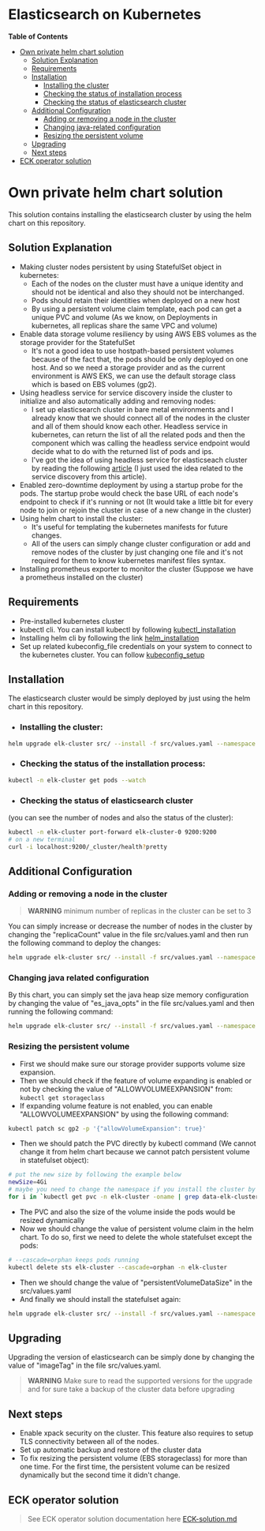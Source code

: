 # Elasticsearch on Kubernetes

**Table of Contents**
- [Own private helm chart solution](#own-private-helm-chart-solution)
  - [Solution Explanation](#solution-explanation)
  - [Requirements](#requirements)
  - [Installation](#Installation)
    - [Installing the cluster](#installing-the-cluster)
    - [Checking the status of installation process](#checking-the-status-of-installation-process)
    - [Checking the status of elasticsearch cluster](#checking-the-status-of-elasticsearch-cluster)
  - [Additional Configuration](#additional-configuration)
    - [Adding or removing a node in the cluster](#adding-or-removing-a-node-in-the-cluster)
    - [Changing java-related configuration](#changing-java-related-configuration)
    - [Resizing the persistent volume](#resizing-the-persistent-volume)
  - [Upgrading](#upgrading)
  - [Next steps](#next-steps)
- [ECK operator solution](#eck-operator-solution)
# Own private helm chart solution
This solution contains installing the elasticsearch cluster by using the helm chart on this repository.
## Solution Explanation

* Making cluster nodes persistent by using StatefulSet object in kubernetes:
    * Each of the nodes on the cluster must have a unique identity and should not be identical and also they should not be interchanged.
    * Pods should retain their identities when deployed on a new host
    * By using a persistent volume claim template, each pod can get a unique PVC and volume (As we know, on Deployments in kubernetes, all replicas share the same VPC and volume)
* Enable data storage volume resiliency by using AWS EBS volumes as the storage provider for the StatefulSet
    * It's not a good idea to use hostpath-based persistent volumes because of the fact that, the pods should be only deployed on one host. And so we need a storage provider and as the current environment is AWS EKS, we can use the default storage class which is based on EBS volumes (gp2).
* Using headless service for service discovery inside the cluster to initialize and also automatically adding and removing nodes:
    * I set up elasticsearch cluster in bare metal environments and I already know that we should connect all of the nodes in the cluster and all of them should know each other. Headless service in kubernetes, can return the list of all the related pods and then the component which was calling the headless service endpoint would decide what to do with the returned list of pods and ips. 
    * I've got the idea of using headless service for elasticseach cluster by reading the following [article](https://faun.pub/https-medium-com-thakur-vaibhav23-ha-es-k8s-7e655c1b7b61) (I just used the idea related to the service discovery from this article).
* Enabled zero-downtime deployment by using a startup probe for the pods. The startup probe would check the base URL of each node's endpoint to check if it's running or not (It would take a little bit for every node to join or rejoin the cluster in case of a new change in the cluster)
* Using helm chart to install the cluster:
  * It's useful for templating the kubernetes manifests for future changes.
  * All of the users can simply change cluster configuration or add and remove nodes of the cluster by just changing one file and it's not required for them to know kubernetes manifest files syntax.
* Installing prometheus exporter to monitor the cluster (Suppose we have a prometheus installed on the cluster)

## Requirements
* Pre-installed kubernetes cluster
* kubectl cli. You can install kubectl by following [kubectl_installation](https://kubernetes.io/docs/tasks/tools/)
* Installing helm cli by following the link [helm_installation](https://helm.sh/docs/intro/install/)
* Set up related kubeconfig_file credentials on your system to connect to the kubernetes cluster. You can follow [kubeconfig_setup](https://kubernetes.io/docs/concepts/configuration/organize-cluster-access-kubeconfig/)

## Installation
The elasticsearch cluster would be simply deployed by just using the helm chart in this repository.

* ### Installing the cluster:
```bash
helm upgrade elk-cluster src/ --install -f src/values.yaml --namespace elk-cluster --create-namespace
```
* ### Checking the status of the installation process:
```bash
kubectl -n elk-cluster get pods --watch
```
* ### Checking the status of elasticsearch cluster 
(you can see the number of nodes and also the status of the cluster):
```bash
kubectl -n elk-cluster port-forward elk-cluster-0 9200:9200
# on a new terminal
curl -i localhost:9200/_cluster/health?pretty
```

## Additional Configuration
### Adding or removing a node in the cluster
> **WARNING** minimum number of replicas in the cluster can be set to 3

You can simply increase or decrease the number of nodes in the cluster by changing the "replicaCount" value in the file src/values.yaml and then run the following command to deploy the changes:
```bash
helm upgrade elk-cluster src/ --install -f src/values.yaml --namespace elk-cluster --create-namespace
```

### Changing java related configuration
By this chart, you can simply set the java heap size memory configuration by changing the value of "es_java_opts" in the file src/values.yaml and then running the following command:
```bash
helm upgrade elk-cluster src/ --install -f src/values.yaml --namespace elk-cluster --create-namespace
```

### Resizing the persistent volume
* First we should make sure our storage provider supports volume size expansion.
* Then we should check if the feature of volume expanding is enabled or not by checking the value of "ALLOWVOLUMEEXPANSION" from: ```kubectl get storageclass```
* If expanding volume feature is not enabled, you can enable "ALLOWVOLUMEEXPANSION" by using the following command:
```bash
kubectl patch sc gp2 -p '{"allowVolumeExpansion": true}'
```
* Then we should patch the PVC directly by kubectl command (We cannot change it from helm chart because we cannot patch persistent volume in statefulset object):
```bash
# put the new size by following the example below
newSize=4Gi
# maybe you need to change the namespace if you install the cluster by changing the namespace name
for i in `kubectl get pvc -n elk-cluster -oname | grep data-elk-cluster` ; do kubectl -n elk-cluster patch -p '{"spec": {"resources": {"requests": {"storage": "'$newSize'"}}}}' $i ; done
```
* The PVC and also the size of the volume inside the pods would be resized dynamically
* Now we should change the value of persistent volume claim in the helm chart. To do so, first we need to delete the whole statefulset except the pods:
```bash
# --cascade=orphan keeps pods running
kubectl delete sts elk-cluster --cascade=orphan -n elk-cluster
```

* Then we should change the value of "persistentVolumeDataSize" in the src/values.yaml
* And finally we should install the statefulset again:
```bash
helm upgrade elk-cluster src/ --install -f src/values.yaml --namespace elk-cluster --create-namespace
```
## Upgrading
Upgrading the version of elasticsearch can be simply done by changing the value of "imageTag" in the file src/values.yaml.
> **WARNING** Make sure to read the supported versions for the upgrade and for sure take a backup of the cluster data before upgrading

## Next steps
* Enable xpack security on the cluster. This feature also requires to setup TLS connectivity between all of the nodes.
* Set up automatic backup and restore of the cluster data
* To fix resizing the persistent volume (EBS storageclass) for more than one time. For the first time, the persistent volume can be resized dynamically but the second time it didn't change.


## ECK operator solution
> See ECK operator solution documentation here [ECK-solution.md]


[ECK-solution.md]: ./ECK-solution.md


